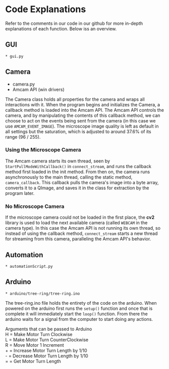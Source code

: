 # Code Explanations
Refer to the comments in our code in our github for more in-depth explanations of each function. Below iss an overview.


## GUI 
    * gui.py


## Camera 
* camera.py
* Amcam API (win drivers)

The Camera class holds all properties for the camera and wraps all interactions with it. When the program begins and initializes the Camera, a callback method is loaded into the Amcam API. The Amcam API controls the camera, and by manipulating the contents of this callback method, we can choose to act on the events being sent from the camera (in this case we use `AMCAM_EVENT_IMAGE`). The microscope image quality is left as default in all settings but the saturation, which is adjusted to around 37.6% of its range (96 / 255).

### Using the Microscope Camera
The Amcam camera starts its own thread, seen by `StartPullModeWithCallback()` in `connect_stream`, and runs the callback method first loaded in the init method. From then on, the camera runs asynchronously to the main thread, calling the static method, `camera_callback`. This callback pulls the camera's image into a byte array, converts it to a QImage, and saves it in the class for extraction by the program later.

### No Microscope Camera
If the microscope camera could not be loaded in the first place, the **cv2** library is used to load the next available camera (called `WEBCAM` in the camera type). In this case the Amcam API is not running its own thread, so instead of using the callback method, `connect_stream` starts a new thread for streaming from this camera, paralleling the Amcam API's behavior.

## Automation 
    * automationScript.py


## Arduino 
    * arduino/tree-ring/tree-ring.ino
The tree-ring.ino file holds the entirety of the code on the arduino. When powered on the arduino first runs the `setup()` function and once that is complete it will immediately start the `loop()` function. From there the arduino waits for a signal from the computer to start doing any actions.

Arguments that can be passed to Arduino  
H = Make Motor Turn Clockwise  
L = Make Motor Turn CounterClockwise  
R = Move Motor 1 Increment  
\+ = Increase Motor Turn Length by 1/10  
\- = Decrease Motor Turn Length by 1/10  
= = Get Motor Turn Length  

